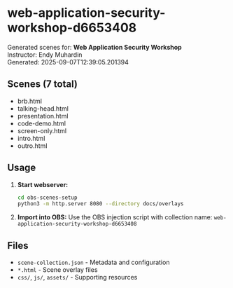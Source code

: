 # web-application-security-workshop-d6653408

Generated scenes for: **Web Application Security Workshop**  
Instructor: Endy Muhardin  
Generated: 2025-09-07T12:39:05.201394

## Scenes (7 total)
- brb.html
- talking-head.html
- presentation.html
- code-demo.html
- screen-only.html
- intro.html
- outro.html

## Usage

1. **Start webserver:**
   ```bash
   cd obs-scenes-setup
   python3 -m http.server 8080 --directory docs/overlays
   ```

2. **Import into OBS:**
   Use the OBS injection script with collection name: `web-application-security-workshop-d6653408`

## Files
- `scene-collection.json` - Metadata and configuration
- `*.html` - Scene overlay files  
- `css/`, `js/`, `assets/` - Supporting resources
